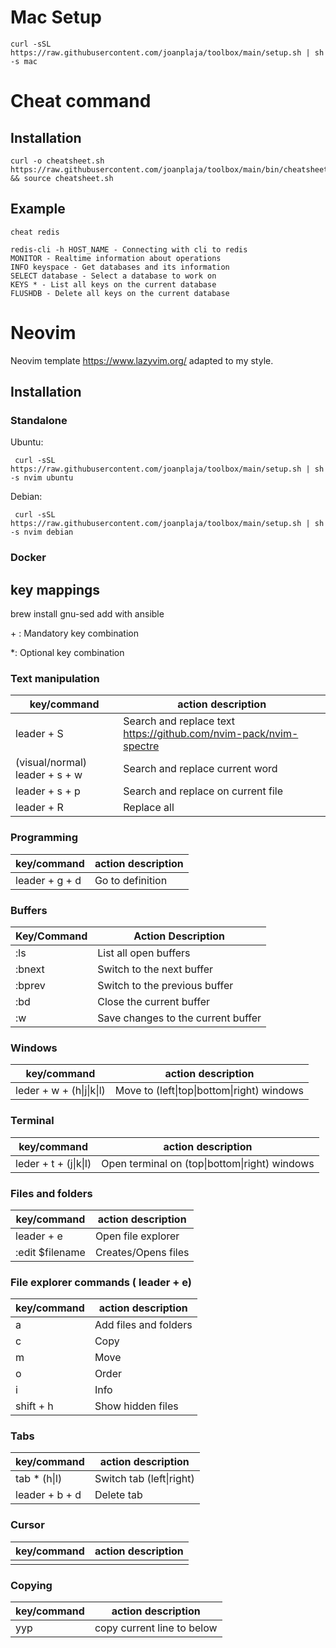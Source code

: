 # Mac Setup

```
curl -sSL https://raw.githubusercontent.com/joanplaja/toolbox/main/setup.sh | sh -s mac
```

# Cheat command

## Installation

```
curl -o cheatsheet.sh https://raw.githubusercontent.com/joanplaja/toolbox/main/bin/cheatsheet.sh && source cheatsheet.sh
 ```

## Example

```
cheat redis

redis-cli -h HOST_NAME - Connecting with cli to redis
MONITOR - Realtime information about operations
INFO keyspace - Get databases and its information
SELECT database - Select a database to work on
KEYS * - List all keys on the current database
FLUSHDB - Delete all keys on the current database

```

# Neovim 

Neovim template https://www.lazyvim.org/ adapted to my style.

## Installation

### Standalone

Ubuntu:
```
 curl -sSL https://raw.githubusercontent.com/joanplaja/toolbox/main/setup.sh | sh -s nvim ubuntu
 ```
 Debian:
```
 curl -sSL https://raw.githubusercontent.com/joanplaja/toolbox/main/setup.sh | sh -s nvim debian
 ```

### Docker

## key mappings

brew install gnu-sed add with ansible

\+ : Mandatory key combination

\*: Optional key combination

### Text manipulation 

| key/command     | action description                                  |
|-----------------|-----------------------------------------------------|
| leader + S   | Search and replace text https://github.com/nvim-pack/nvim-spectre |
| (visual/normal) leader + s + w  | Search and replace current word |
| leader + s + p  | Search and replace on current file |
| leader + R  | Replace all |


### Programming

| key/command     | action description                                  |
|-----------------|-----------------------------------------------------|
| leader + g + d  | Go to definition |


### Buffers

| Key/Command       | Action Description                                  |
|-------------------|-----------------------------------------------------|
| :ls               | List all open buffers                               |
| :bnext            | Switch to the next buffer                           |
| :bprev            | Switch to the previous buffer                       |
| :bd               | Close the current buffer                            |
| :w                | Save changes to the current buffer                  |

### Windows

| key/command     | action description                                  |
|-----------------|-----------------------------------------------------|
|  leder + w + (h\|j\|k\|l) | Move to (left\|top\|bottom\|right) windows |

### Terminal

| key/command     | action description                                  |
|-----------------|-----------------------------------------------------|
|  leder + t + (j\|k\|l) | Open terminal on (top\|bottom\|right) windows |



### Files and folders

| key/command     | action description                                  |
|-----------------|-----------------------------------------------------|
|  leader + e   | Open file explorer                     |
|  :edit $filename   | Creates/Opens files                     |


### File explorer commands ( leader + e)

| key/command     | action description                                  |
|-----------------|-----------------------------------------------------|
| a     | Add files and folders                     |
| c     | Copy                     |
| m     | Move   |
| o     | Order                     |
| i     | Info                     |
| shift + h     | Show hidden files                     |

### Tabs

| key/command     | action description                                  |
|-----------------|-----------------------------------------------------|
| tab * (h\|l)     | Switch tab (left\|right)                    |
| leader + b + d     | Delete tab                    |

### Cursor

| key/command     | action description                                  |
|-----------------|-----------------------------------------------------|
|      |              |

### Copying

| key/command     | action description                                  |
|-----------------|-----------------------------------------------------|
| yyp     | copy current line to below                   |
